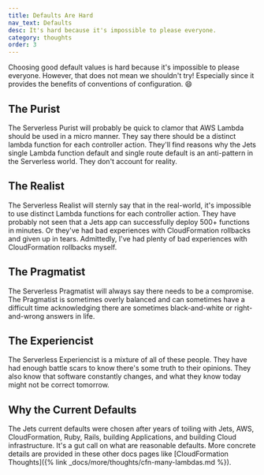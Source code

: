 ```yaml
---
title: Defaults Are Hard
nav_text: Defaults
desc: It's hard because it's impossible to please everyone.
category: thoughts
order: 3
---
```


Choosing good default values is hard because it's impossible to please everyone. However, that does not mean we shouldn't try! Especially since it provides the benefits of conventions of configuration. 😄

## The Purist

The Serverless Purist will probably be quick to clamor that AWS Lambda should be used in a micro manner. They say there should be a distinct lambda function for each controller action. They'll find reasons why the Jets single Lambda function default and single route default is an anti-pattern in the Serverless world. They don't account for reality.

## The Realist

The Serverless Realist will sternly say that in the real-world, it's impossible to use distinct Lambda functions for each controller action. They have probably not seen that a Jets app can successfully deploy 500+ functions in minutes. Or they've had bad experiences with CloudFormation rollbacks and given up in tears. Admittedly, I've had plenty of bad experiences with CloudFormation rollbacks myself.

## The Pragmatist

The Serverless Pragmatist will always say there needs to be a compromise. The Pragmatist is sometimes overly balanced and can sometimes have a difficult time acknowledging there are sometimes black-and-white or right-and-wrong answers in life.

## The Experiencist

The Serverless Experiencist is a mixture of all of these people. They have had enough battle scars to know there's some truth to their opinions. They also know that software constantly changes, and what they know today might not be correct tomorrow.

## Why the Current Defaults

The Jets current defaults were chosen after years of toiling with Jets, AWS, CloudFormation, Ruby, Rails, building Applications, and building Cloud infrastructure. It's a gut call on what are reasonable defaults. More concrete details are provided in these other docs pages like [CloudFormation Thoughts]({% link _docs/more/thoughts/cfn-many-lambdas.md %}).

